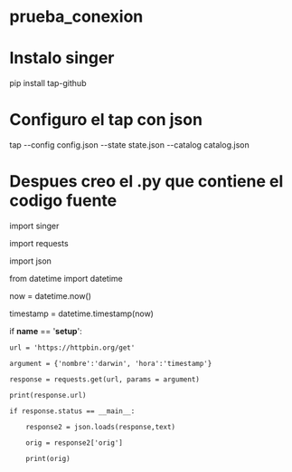 # prueba_conexion

# Instalo singer 

pip install tap-github

# Configuro el tap con json

tap --config config.json --state state.json --catalog catalog.json


# Despues creo el .py que contiene el codigo fuente

import singer

import requests

import json

from datetime import datetime

now = datetime.now()

timestamp = datetime.timestamp(now)

if __name__ == '__setup__':

	url = 'https://httpbin.org/get'
	
	argument = {'nombre':'darwin', 'hora':'timestamp'}
	
	response = requests.get(url, params = argument)
	
	print(response.url)
	
	if response.status == __main__:
		
		response2 = json.loads(response,text)
		
		orig = response2['orig']
		
		print(orig)
